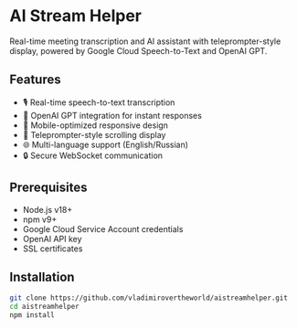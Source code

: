 # AI Stream Helper

Real-time meeting transcription and AI assistant with teleprompter-style display, powered by Google Cloud Speech-to-Text and OpenAI GPT.

## Features
- 🎙️ Real-time speech-to-text transcription
- 🤖 OpenAI GPT integration for instant responses
- 📱 Mobile-optimized responsive design
- 📜 Teleprompter-style scrolling display
- 🌐 Multi-language support (English/Russian)
- 🔒 Secure WebSocket communication

## Prerequisites
- Node.js v18+
- npm v9+
- Google Cloud Service Account credentials
- OpenAI API key
- SSL certificates

## Installation
```bash
git clone https://github.com/vladimirovertheworld/aistreamhelper.git
cd aistreamhelper
npm install